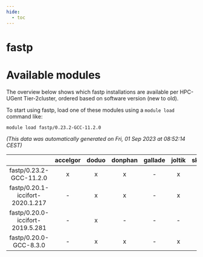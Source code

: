 ```yaml
---
hide:
  - toc
---
```


fastp
=====

# Available modules


The overview below shows which fastp installations are available per HPC-UGent Tier-2cluster, ordered based on software version (new to old).

To start using fastp, load one of these modules using a `module load` command like:

```shell
module load fastp/0.23.2-GCC-11.2.0
```

*(This data was automatically generated on Fri, 01 Sep 2023 at 08:52:14 CEST)*  

| |accelgor|doduo|donphan|gallade|joltik|skitty|swalot|victini|
| :---: | :---: | :---: | :---: | :---: | :---: | :---: | :---: | :---: |
|fastp/0.23.2-GCC-11.2.0|x|x|x|-|x|x|x|x|
|fastp/0.20.1-iccifort-2020.1.217|-|x|x|-|x|-|-|-|
|fastp/0.20.0-iccifort-2019.5.281|-|x|-|-|-|-|-|-|
|fastp/0.20.0-GCC-8.3.0|-|x|x|-|x|x|-|x|
